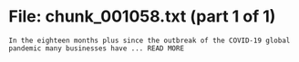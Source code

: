 ﻿# File: chunk_001058.txt (part 1 of 1)
```
In the eighteen months plus since the outbreak of the COVID-19 global pandemic many businesses have ... READ MORE
```

